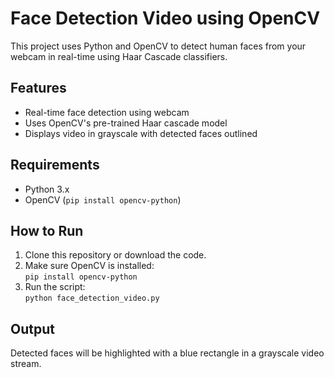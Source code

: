 # Face Detection Video using OpenCV

This project uses Python and OpenCV to detect human faces from your webcam in real-time using Haar Cascade classifiers.

## Features
- Real-time face detection using webcam
- Uses OpenCV's pre-trained Haar cascade model
- Displays video in grayscale with detected faces outlined

## Requirements
- Python 3.x
- OpenCV (`pip install opencv-python`)

## How to Run
1. Clone this repository or download the code.
2. Make sure OpenCV is installed:  
   `pip install opencv-python`
3. Run the script:  
   `python face_detection_video.py`

## Output
Detected faces will be highlighted with a blue rectangle in a grayscale video stream.

